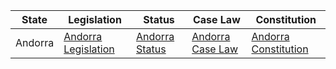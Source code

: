 | State | Legislation | Status | Case Law | Constitution |
|-------|-------------|--------|----------|--------------|
| Andorra | [Andorra Legislation](http://www.consell.general.ad//) | [Andorra Status](http://www.consell.general.ad//) | [Andorra Case Law](http://www.tribunals.ad/) | [Andorra Constitution](https://www.mfa.md/upload/iblock/981/981fFC1rz42eHE7CPIbOs8Ov.odt&) |